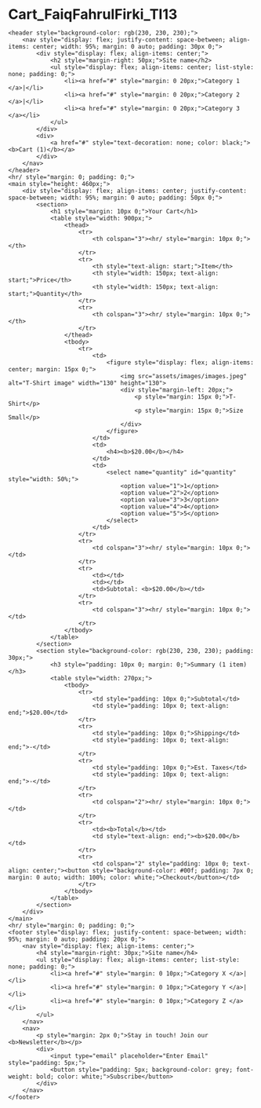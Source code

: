 # Cart_FaiqFahrulFirki_TI13<!DOCTYPE html>
<html lang="en">
<head>
    <meta charset="UTF-8">
    <meta http-equiv="X-UA-Compatible" content="IE=edge">
    <meta name="viewport" content="width=device-width, initial-scale=1.0">
    <title>Cart-Faiq Fahrul Fikri</title>
    <style>
        * {
            margin: 0;
            padding: 0;
        }
    </style>
</head>
<body>
    
    <header style="background-color: rgb(230, 230, 230);">
        <nav style="display: flex; justify-content: space-between; align-items: center; width: 95%; margin: 0 auto; padding: 30px 0;">
            <div style="display: flex; align-items: center;">
                <h2 style="margin-right: 50px;">Site name</h2>
                <ul style="display: flex; align-items: center; list-style: none; padding: 0;">
                    <li><a href="#" style="margin: 0 20px;">Category 1 </a>|</li>
                    <li><a href="#" style="margin: 0 20px;">Category 2 </a>|</li>
                    <li><a href="#" style="margin: 0 20px;">Category 3 </a></li>
                </ul>
            </div>
            <div>
                <a href="#" style="text-decoration: none; color: black;"><b>Cart (1)</b></a>
            </div>
        </nav>
    </header>
    <hr/ style="margin: 0; padding: 0;">
    <main style="height: 460px;">
        <div style="display: flex; align-items: center; justify-content: space-between; width: 95%; margin: 0 auto; padding: 50px 0;">
            <section>
                <h1 style="margin: 10px 0;">Your Cart</h1>
                <table style="width: 900px;">
                    <thead>
                        <tr>
                            <th colspan="3"><hr/ style="margin: 10px 0;"></th>
                        </tr>
                        <tr>
                            <th style="text-align: start;">Item</th>
                            <th style="width: 150px; text-align: start;">Price</th>
                            <th style="width: 150px; text-align: start;">Quantity</th>
                        </tr>
                        <tr>
                            <th colspan="3"><hr/ style="margin: 10px 0;"></th>
                        </tr>
                    </thead>
                    <tbody>
                        <tr>
                            <td>
                                <figure style="display: flex; align-items: center; margin: 15px 0;">
                                    <img src="assets/images/images.jpeg" alt="T-Shirt image" width="130" height="130">
                                    <div style="margin-left: 20px;">
                                        <p style="margin: 15px 0;">T-Shirt</p>
                                        <p style="margin: 15px 0;">Size Small</p>
                                    </div>
                                </figure>
                            </td>
                            <td>
                                <h4><b>$20.00</b></h4>
                            </td>
                            <td>
                                <select name="quantity" id="quantity" style="width: 50%;">
                                    <option value="1">1</option>
                                    <option value="2">2</option>
                                    <option value="3">3</option>
                                    <option value="4">4</option>
                                    <option value="5">5</option>
                                </select>
                            </td>
                        </tr>
                        <tr>
                            <td colspan="3"><hr/ style="margin: 10px 0;"></td>
                        </tr>
                        <tr>
                            <td></td>
                            <td></td>
                            <td>Subtotal: <b>$20.00</b></td>
                        </tr>
                        <tr>
                            <td colspan="3"><hr/ style="margin: 10px 0;"></td>
                        </tr>
                    </tbody>
                </table>
            </section>
            <section style="background-color: rgb(230, 230, 230); padding: 30px;">
                <h3 style="padding: 10px 0; margin: 0;">Summary (1 item)</h3>
                <table style="width: 270px;">
                    <tbody>
                        <tr>
                            <td style="padding: 10px 0;">Subtotal</td>
                            <td style="padding: 10px 0; text-align: end;">$20.00</td>
                        </tr>
                        <tr>
                            <td style="padding: 10px 0;">Shipping</td>
                            <td style="padding: 10px 0; text-align: end;">-</td>
                        </tr>
                        <tr>
                            <td style="padding: 10px 0;">Est. Taxes</td>
                            <td style="padding: 10px 0; text-align: end;">-</td>
                        </tr>
                        <tr>
                            <td colspan="2"><hr/ style="margin: 10px 0;"></td>
                        </tr>
                        <tr>
                            <td><b>Total</b></td>
                            <td style="text-align: end;"><b>$20.00</b></td>
                        </tr>
                        <tr>
                            <td colspan="2" style="padding: 10px 0; text-align: center;"><button style="background-color: #00f; padding: 7px 0; margin: 0 auto; width: 100%; color: white;">Checkout</button></td>
                        </tr>
                    </tbody>
                </table>
            </section>
        </div>
    </main>
    <hr/ style="margin: 0; padding: 0;">
    <footer style="display: flex; justify-content: space-between; width: 95%; margin: 0 auto; padding: 20px 0;">
        <nav style="display: flex; align-items: center;">
            <h4 style="margin-right: 30px;">Site name</h4>
            <ul style="display: flex; align-items: center; list-style: none; padding: 0;">
                <li><a href="#" style="margin: 0 10px;">Category X </a>|</li>
                <li><a href="#" style="margin: 0 10px;">Category Y </a>|</li>
                <li><a href="#" style="margin: 0 10px;">Category Z </a></li>
            </ul>
        </nav>
        <nav>
            <p style="margin: 2px 0;">Stay in touch! Join our <b>Newsletter</b></p>
            <div>
                <input type="email" placeholder="Enter Email" style="padding: 5px;">
                <button style="padding: 5px; background-color: grey; font-weight: bold; color: white;">Subscribe</button>
            </div>
        </nav>
    </footer>
